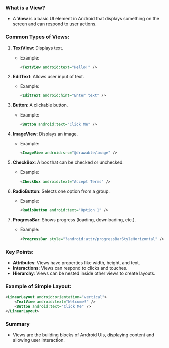 ### **What is a View?**
- A **View** is a basic UI element in Android that displays something on the screen and can respond to user actions.

### **Common Types of Views:**
1. **TextView**: Displays text.
   - Example: 
     ```xml
     <TextView android:text="Hello!" />
     ```

2. **EditText**: Allows user input of text.
   - Example:
     ```xml
     <EditText android:hint="Enter text" />
     ```

3. **Button**: A clickable button.
   - Example:
     ```xml
     <Button android:text="Click Me" />
     ```

4. **ImageView**: Displays an image.
   - Example:
     ```xml
     <ImageView android:src="@drawable/image" />
     ```

5. **CheckBox**: A box that can be checked or unchecked.
   - Example:
     ```xml
     <CheckBox android:text="Accept Terms" />
     ```

6. **RadioButton**: Selects one option from a group.
   - Example:
     ```xml
     <RadioButton android:text="Option 1" />
     ```

7. **ProgressBar**: Shows progress (loading, downloading, etc.).
   - Example:
     ```xml
     <ProgressBar style="?android:attr/progressBarStyleHorizontal" />
     ```

### **Key Points:**
- **Attributes**: Views have properties like width, height, and text.
- **Interactions**: Views can respond to clicks and touches.
- **Hierarchy**: Views can be nested inside other views to create layouts.

### **Example of Simple Layout:**

```xml
<LinearLayout android:orientation="vertical">
    <TextView android:text="Welcome!" />
    <Button android:text="Click Me" />
</LinearLayout>
```

### Summary
- Views are the building blocks of Android UIs, displaying content and allowing user interaction.
